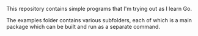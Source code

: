 This repository contains simple programs that I'm trying out as I learn Go.

The examples folder contains various subfolders, each of which is a main
package which can be built and run as a separate command.
